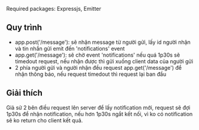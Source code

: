 Required packages: Expressjs, Emitter

## Quy trình

* app.post('/message'): sẽ nhận message từ người gửi, lấy id người nhận và tin nhắn gửi emit đến 'notifications' event
* app.get('/message'): sẽ chờ event 'notifications' nếu quá 1p30s sẽ timedout request, nếu nhận được thì gửi xuống client data của người gửi
* 2 phía người gửi và người nhận đều request app.get('/message') để nhận thông báo, nếu request timedout thì request lại ban đầu

## Giải thích

Giả sử 2 bên điều request lên server để lấy notification mới, request sẽ đợi 1p30s để nhận notification, nếu hơn 1p30s ngắt kết nối, vì ko có notification sẽ ko return cho client kết quả.
